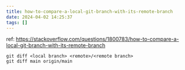 ```yaml
---
title: how-to-compare-a-local-git-branch-with-its-remote-branch
date: 2024-04-02 14:25:37
tags: []
---
```

ref: https://stackoverflow.com/questions/1800783/how-to-compare-a-local-git-branch-with-its-remote-branch

```
git diff <local branch> <remote>/<remote branch>
git diff main origin/main
```

